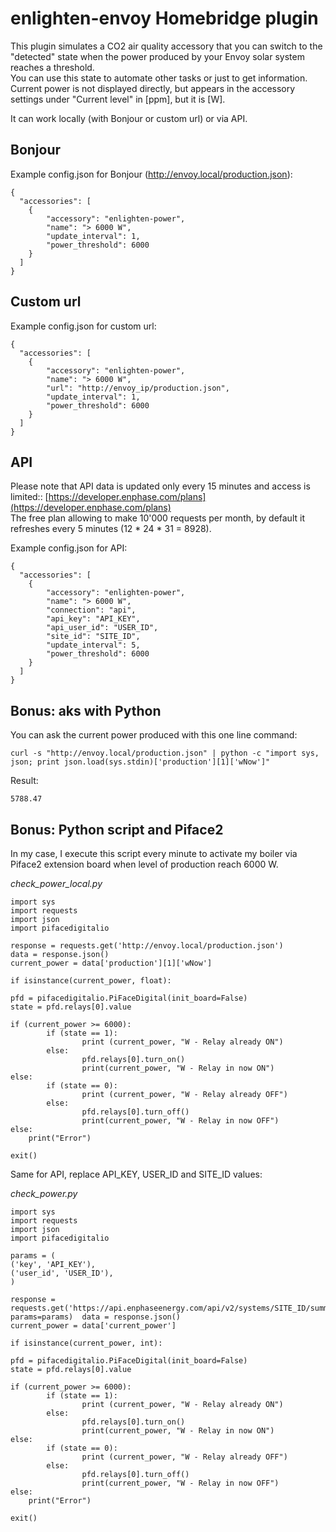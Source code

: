 # enlighten-envoy Homebridge plugin

This plugin simulates a CO2 air quality accessory that you can switch to the "detected" state when the power produced by your Envoy solar system reaches a threshold.  
You can use this state to automate other tasks or just to get information.  
Current power is not displayed directly, but appears in the accessory settings under "Current level" in [ppm], but it is [W].

It can work locally (with Bonjour or custom url) or via API.

## Bonjour

Example config.json for Bonjour (http://envoy.local/production.json):

    {
      "accessories": [
        {
            "accessory": "enlighten-power",
            "name": "> 6000 W",
            "update_interval": 1,
            "power_threshold": 6000
        }
      ]
    }

## Custom url

Example config.json for custom url:

    {
      "accessories": [
        {
            "accessory": "enlighten-power",
            "name": "> 6000 W",
            "url": "http://envoy_ip/production.json",
            "update_interval": 1,
            "power_threshold": 6000
        }
      ]
    }

## API

Please note that API data is updated only every 15 minutes and access is limited:: [https://developer.enphase.com/plans](https://developer.enphase.com/plans)  
The free plan allowing to make 10'000 requests per month, by default it refreshes every 5 minutes (12 * 24 * 31 = 8928).

Example config.json for API:

    {
      "accessories": [
        {
            "accessory": "enlighten-power",
            "name": "> 6000 W",
            "connection": "api",
            "api_key": "API_KEY",
            "api_user_id": "USER_ID",
            "site_id": "SITE_ID",
            "update_interval": 5,
            "power_threshold": 6000
        }
      ]
    }

## Bonus: aks with Python

You can ask the current power produced with this one line command:

	curl -s "http://envoy.local/production.json" | python -c "import sys, json; print json.load(sys.stdin)['production'][1]['wNow']"
	
Result:
	
	5788.47

## Bonus: Python script and Piface2

In my case, I execute this script every minute to activate my boiler via  Piface2 extension board when level of production reach 6000 W.

_check\_power\_local.py_

	import sys
	import requests
	import json
	import pifacedigitalio
	
	response = requests.get('http://envoy.local/production.json')
	data = response.json()
	current_power = data['production'][1]['wNow']
	
	if isinstance(current_power, float):

    pfd = pifacedigitalio.PiFaceDigital(init_board=False)
    state = pfd.relays[0].value

    if (current_power >= 6000):
            if (state == 1):
                    print (current_power, "W - Relay already ON")
            else:
                    pfd.relays[0].turn_on()
                    print(current_power, "W - Relay in now ON")
    else:
            if (state == 0):
                    print (current_power, "W - Relay already OFF")
            else:
                    pfd.relays[0].turn_off()
                    print(current_power, "W - Relay in now OFF")
	else:
        print("Error")
        
	exit()

Same for API, replace API\_KEY, USER\_ID and SITE\_ID values:
	
_check\_power.py_

	import sys
	import requests
	import json
	import pifacedigitalio
	
	params = (
    ('key', 'API_KEY'),
    ('user_id', 'USER_ID'),
	)
	
	response = requests.get('https://api.enphaseenergy.com/api/v2/systems/SITE_ID/summary', params=params)	data = response.json()
	current_power = data['current_power']
	
	if isinstance(current_power, int):

    pfd = pifacedigitalio.PiFaceDigital(init_board=False)
    state = pfd.relays[0].value

    if (current_power >= 6000):
            if (state == 1):
                    print (current_power, "W - Relay already ON")
            else:
                    pfd.relays[0].turn_on()
                    print(current_power, "W - Relay in now ON")
    else:
            if (state == 0):
                    print (current_power, "W - Relay already OFF")
            else:
                    pfd.relays[0].turn_off()
                    print(current_power, "W - Relay in now OFF")
	else:
        print("Error")
        
	exit()
